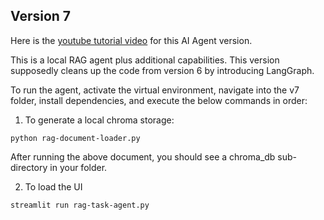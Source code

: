 ## Version 7
Here is the [youtube tutorial video](https://www.youtube.com/watch?v=w_HeP0A2MF8&t=314s) for this AI Agent 
version.

This is a local RAG agent plus additional capabilities. This version supposedly cleans up the code from version 6 by introducing LangGraph.

To run the agent, activate the virtual environment, navigate into the v7 folder, install dependencies, and execute the below commands in order:

1. To generate a local chroma storage:
```
python rag-document-loader.py
```
After running the above document, you should see a chroma_db sub-directory in your folder.


2. To load the UI
```
streamlit run rag-task-agent.py
```